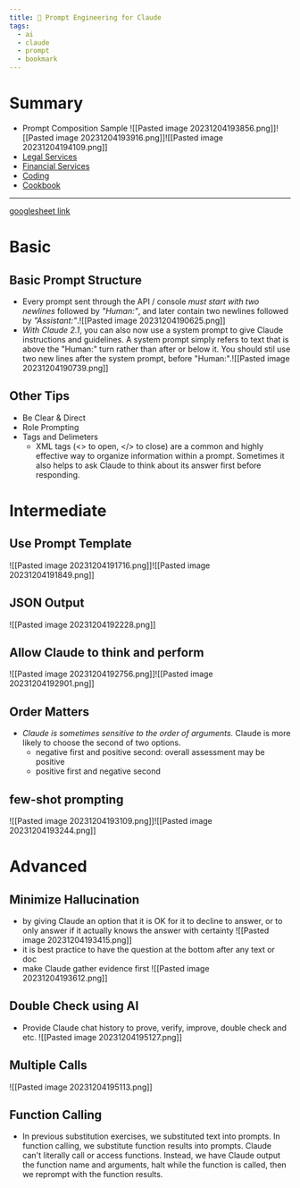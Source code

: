 ```yaml
---
title: 🤖 Prompt Engineering for Claude
tags:
  - ai
  - claude
  - prompt
  - bookmark
---
```

# Summary 
- Prompt Composition Sample ![[Pasted image 20231204193856.png]]![[Pasted image 20231204193916.png]]![[Pasted image 20231204194109.png]]
- [Legal Services](https://docs.google.com/spreadsheets/d/19jzLgRruG9kjUQNKtCg1ZjdD6l6weA6qRXG5zLIAhC8/edit#gid=898779877)
- [Financial Services](https://docs.google.com/spreadsheets/d/19jzLgRruG9kjUQNKtCg1ZjdD6l6weA6qRXG5zLIAhC8/edit#gid=1348878889)
- [Coding](https://docs.google.com/spreadsheets/d/19jzLgRruG9kjUQNKtCg1ZjdD6l6weA6qRXG5zLIAhC8/edit#gid=1171654224)
- [Cookbook](https://github.com/anthropics/anthropic-cookbook)

---
[googlesheet link](https://docs.google.com/spreadsheets/d/19jzLgRruG9kjUQNKtCg1ZjdD6l6weA6qRXG5zLIAhC8/edit#gid=150872633)
# Basic
## Basic Prompt Structure
- Every prompt sent through the API / console *must start with two newlines* followed by *"Human:"*, and later contain two newlines followed by *"Assistant:"*.![[Pasted image 20231204190625.png]]
- *With Claude 2.1*, you can also now use a system prompt to give Claude instructions and guidelines. A system prompt simply refers to text that is above the "Human:" turn rather than after or below it. You should stil use two new lines after the system prompt, before "Human:".![[Pasted image 20231204190739.png]]

## Other Tips
- Be Clear & Direct
- Role Prompting
- Tags and Delimeters
	- XML tags (<> to open, </> to close) are a common and highly effective way to organize information within a prompt. Sometimes it also helps to ask Claude to think about its answer first before responding.

# Intermediate
## Use Prompt Template
![[Pasted image 20231204191716.png]]![[Pasted image 20231204191849.png]]
## JSON Output
![[Pasted image 20231204192228.png]]
## Allow Claude to think and perform 
![[Pasted image 20231204192756.png]]![[Pasted image 20231204192901.png]]
## Order Matters
- *Claude is sometimes sensitive to the order of arguments.* Claude is more likely to choose the second of two options.
	- negative first and positive second: overall assessment may be positive
	- positive first and negative second 
## few-shot prompting 
![[Pasted image 20231204193109.png]]![[Pasted image 20231204193244.png]]

# Advanced
## Minimize Hallucination 
- by giving Claude an option that it is OK for it to decline to answer, or to only answer if it actually knows the answer with certainty ![[Pasted image 20231204193415.png]]
- it is best practice to have the question at the bottom after any text or doc
- make Claude gather evidence first ![[Pasted image 20231204193612.png]]
## Double Check using AI
- Provide Claude chat history to prove, verify, improve, double check and etc.
![[Pasted image 20231204195127.png]]
## Multiple Calls 
![[Pasted image 20231204195113.png]]

## Function Calling 
- In previous substitution exercises, we substituted text into prompts. In function calling, we substitute function results into prompts. Claude can't literally call or access functions. Instead, we have Claude output the function name and arguments, halt while the function is called, then we reprompt with the function results.